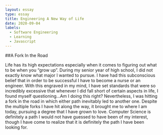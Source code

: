 ```yaml
---
layout: essay
type: essay
title: Engineering A New Way of Life
date: 2020-09-04
labels:
  - Software Engineering
  - Learning
  - Javascript
---
```


##A Fork In the Road

Life has its high expectations especially when it comes to figuring out what to be when you “grow up”. During my senior year of high school, I did not exactly know what major I wanted to pursue. I have had this subconscious belief that in order to be successful I have to become a nurse or an engineer. With this engraved in my mind, I have set standards that were so incredibly excessive that whenever I did fall short of certain aspects in life, I found myself questioning...Am I doing this right? Nevertheless, I was hitting a fork in the road in which either path inevitably led to another one. Despite the multiple forks I have hit along the way, it brought me to where I am today, pursuing a degree that I have grown to love. Computer Science is definitely a path I would not have guessed to have been of my interest, though I have come to realize that it is definitely the path I have been looking for.

